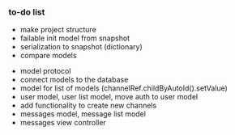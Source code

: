 ###  to-do list

+ make project structure
+ failable init model from snapshot
+ serialization to snapshot (dictionary)
+ compare models

- model protocol
- connect models to the database
- model for list of models (channelRef.childByAutoId().setValue)
- user model, user list model, move auth to user model
- add functionality to create new channels
- messages model, message list model
- messages view controller
